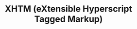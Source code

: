 
<h1 align="center">
  XHTM (eXtensible Hyperscript Tagged Markup)
</h1>

<!--
<p align="center">
  <a href="https://www.npmjs.org/package/xhtm"><img src="https://img.shields.io/npm/v/htm.svg?style=flat" alt="npm"></a>
  <a href="https://travis-ci.org/dy/xhtm"><img src="https://travis-ci.org/dy/xhtm.svg?branch=master" alt="npm"></a>
  <img src="https://img.shields.io/badge/stability-experimental-yellow"/>
</p>
<p align="center">
  <img src="https://i.imgur.com/0ph8dbS.png" width="572" alt="hyperscript tagged markup demo">
</p>

`xhtm` provides alternative implementation of `htm`, allowing extensions, like HTML/XML syntax, custom attribute/tag name interpolation, different spaces handling etc., while keeping htm performance and compactness.
Because _htm_ is intended to be strictly [JSX-compatible](https://github.com/developit/htm/issues/91#issuecomment-498741042).

## Improvements over HTM

* HTML syntax support.
* Optionally closed tags support [#91](https://github.com/developit/htm/issues/91).
* HTML directives support [#91](https://github.com/developit/htm/issues/91).
* Dynamic attribute names [#124](https://github.com/developit/htm/issues/124).
* Calculated tag names [#109](https://github.com/developit/htm/issues/109).
* Ignoring null-like arguments (customizable) [#129](https://github.com/developit/htm/issues/129).
* Spaces are compatible with HTML (customizable) [#128](https://github.com/developit/htm/issues/128).
* Escaping quotes [#96](https://github.com/developit/htm/issues/96).
* Customizable template parts.
* Simple validation.
* Smaller size.
* Faster.

## Differences from HTM

* No integrations exported.
* No babel compilers available (temporarily).
* Simplified tests runner.
* Simplified significant part of source code.


## Installation & Usage


[![NPM](https://nodei.co/npm/xhtm.png?mini=true)](https://nodei.co/npm/xhtm/)

`xhtm` is by default compatible with `htm`, but supports HTML syntax, can be used as drop-in replacement.

```js
import htm from 'xhtm'
import { render, h } from 'preact'

const html = htm.bind(h)

render(html`
  <!doctype html>
  <h1>Hello World!</h1>
  <p>Some paragraph<br>
  <p>Another paragraph
`, document.getElementById('app'))
```

For bare-minimum `htm`-compatible version, `xhtm` provides `xhtm/htm` entry.

For `htm` manual, refer to [htm docs](https://ghub.io/htm).

## Comparison

|                             | htm       | xhtm/functional | xhtm/indexof  | domtagger | hyperx   | common-tags |
|---|:---:|:---:|:---:|:---:|:---:|:---:|
| Size                        | 672b      | 651b            | 736b          |  1186b    | 1949b    | 1242b       |
| Performance: creation       | 88,111/s  | 30,000/s        | 32,000/s ^60k |  7,604/s  | 58,961/s | 172,692/s   |
| Performance: usage          | 617,870/s | 30,000/s        | 180k/s        |  16,577/s | 60,888/s | 22,344/s    |
| HTML Support                | -         |                 |               |           |          |             |
| JSX Support                 | +         |                 |               |           |          |             |
| Output Format               | h         |                 |               |           |          |             |
| Static Compiler             | +         |                 |               |           |          |             |

<p align="right">HK</p>

-->
